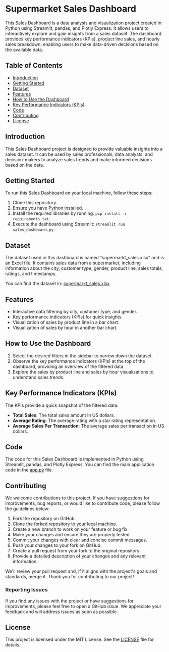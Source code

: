 # Supermarket Sales Dashboard

This Sales Dashboard is a data analysis and visualization project created in Python using Streamlit, pandas, and Plotly Express. It allows users to interactively explore and gain insights from a sales dataset. The dashboard provides key performance indicators (KPIs), product line sales, and hourly sales breakdown, enabling users to make data-driven decisions based on the available data.

## Table of Contents

- [Introduction](#introduction)
- [Getting Started](#getting-started)
- [Dataset](#dataset)
- [Features](#features)
- [How to Use the Dashboard](#how-to-use-the-dashboard)
- [Key Performance Indicators (KPIs)](#key-performance-indicators-kpis)
- [Code](#code)
- [Contributing](#contributing)
- [License](#license)

## Introduction

This Sales Dashboard project is designed to provide valuable insights into a sales dataset. It can be used by sales professionals, data analysts, and decision-makers to analyze sales trends and make informed decisions based on the data.

## Getting Started

To run this Sales Dashboard on your local machine, follow these steps:

1. Clone this repository.
2. Ensure you have Python installed.
3. Install the required libraries by running: `pip install -r requirements.txt`.
4. Execute the dashboard using Streamlit: `streamlit run sales_dashboard.py`.

## Dataset

The dataset used in this dashboard is named "supermarkt_sales.xlsx" and is an Excel file. It contains sales data from a supermarket, including information about the city, customer type, gender, product line, sales totals, ratings, and timestamps.

You can find the dataset in: [supermarkt_sales.xlsx](supermarkt_sales.xlsx) 

## Features

- Interactive data filtering by city, customer type, and gender.
- Key performance indicators (KPIs) for quick insights.
- Visualization of sales by product line in a bar chart.
- Visualization of sales by hour in another bar chart.

## How to Use the Dashboard

1. Select the desired filters in the sidebar to narrow down the dataset.
2. Observe the key performance indicators (KPIs) at the top of the dashboard, providing an overview of the filtered data.
3. Explore the sales by product line and sales by hour visualizations to understand sales trends.

## Key Performance Indicators (KPIs)

The KPIs provide a quick snapshot of the filtered data:

- **Total Sales**: The total sales amount in US dollars.
- **Average Rating**: The average rating with a star rating representation.
- **Average Sales Per Transaction**: The average sales per transaction in US dollars.


## Code

The code for this Sales Dashboard is implemented in Python using Streamlit, pandas, and Plotly Express. You can find the main application code in the [app.py](app.py) file.


## Contributing

We welcome contributions to this project. If you have suggestions for improvements, bug reports, or would like to contribute code, please follow the guidelines below:

1. Fork the repository on GitHub.
2. Clone the forked repository to your local machine.
3. Create a new branch to work on your feature or bug fix.
4. Make your changes and ensure they are properly tested.
5. Commit your changes with clear and concise commit messages.
6. Push your changes to your fork on GitHub.
7. Create a pull request from your fork to the original repository.
8. Provide a detailed description of your changes and any relevant information.

We'll review your pull request and, if it aligns with the project's goals and standards, merge it. Thank you for contributing to our project!

### Reporting Issues

If you find any issues with the project or have suggestions for improvements, please feel free to open a GitHub issue. We appreciate your feedback and will address issues as soon as possible.

## License

This project is licensed under the MIT License. See the [LICENSE](LICENSE) file for details.
